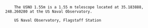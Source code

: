
        The USNO 1.55m is a 1.55 m telescope located at 35.183888, 248.260280 at the US Naval Observatory.
        
        US Naval Observatory, Flagstaff Station
        